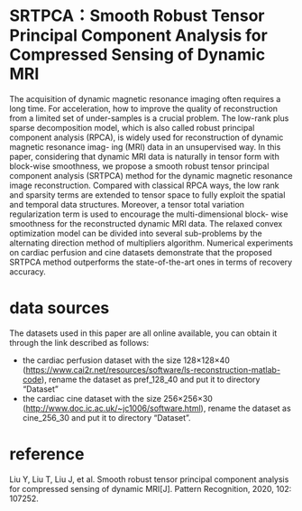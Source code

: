 # SRTPCA：Smooth Robust Tensor Principal Component Analysis for Compressed Sensing of Dynamic MRI

The acquisition of dynamic magnetic resonance imaging often requires a long
time. For acceleration, how to improve the quality of reconstruction from a
limited set of under-samples is a crucial problem. The low-rank plus sparse
decomposition model, which is also called robust principal component analysis
(RPCA), is widely used for reconstruction of dynamic magnetic resonance imag-
ing (MRI) data in an unsupervised way. In this paper, considering that dynamic
MRI data is naturally in tensor form with block-wise smoothness, we propose a
smooth robust tensor principal component analysis (SRTPCA) method for the
dynamic magnetic resonance image reconstruction. Compared with classical
RPCA ways, the low rank and sparsity terms are extended to tensor space to
fully exploit the spatial and temporal data structures. Moreover, a tensor total
variation regularization term is used to encourage the multi-dimensional block-
wise smoothness for the reconstructed dynamic MRI data. The relaxed convex
optimization model can be divided into several sub-problems by the alternating
direction method of multipliers algorithm. Numerical experiments on cardiac
perfusion and cine datasets demonstrate that the proposed SRTPCA method
outperforms the state-of-the-art ones in terms of recovery accuracy.




# data sources
The datasets used in this paper are all online available, you can obtain it through the link described as follows:
* the cardiac perfusion dataset with the size 128×128×40 (https://www.cai2r.net/resources/software/ls-reconstruction-matlab-code), rename  the dataset as pref_128_40 and put it to directory “Dataset”
* the cardiac cine dataset with the size 256×256×30 (http://www.doc.ic.ac.uk/~jc1006/software.html), rename  the dataset as cine_256_30 and put it to directory “Dataset”.

# reference 
Liu Y, Liu T, Liu J, et al. Smooth robust tensor principal component analysis for compressed sensing of dynamic MRI[J]. Pattern Recognition, 2020, 102: 107252.
